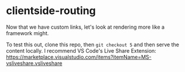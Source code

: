 # clientside-routing

Now that we have custom links, let's look at rendering more like a framework might.

To test this out, clone this repo, then `git checkout 5` and then serve the content locally. I recommend VS Code's Live Share Extension: https://marketplace.visualstudio.com/items?itemName=MS-vsliveshare.vsliveshare

